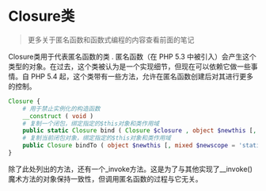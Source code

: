 # Closure类

> 更多关于匿名函数和函数式编程的内容查看前面的笔记

Closure类用于代表匿名函数的类 . 匿名函数（在 PHP 5.3 中被引入）会产生这个类型的对象。在过去，这个类被认为是一个实现细节，但现在可以依赖它做一些事情。自 PHP 5.4 起，这个类带有一些方法，允许在匿名函数创建后对其进行更多的控制。

```php
Closure {
    # 用于禁止实例化的构造函数
    __construct ( void )
    # 复制一个闭包，绑定指定的$this对象和类作用域
    public static Closure bind ( Closure $closure , object $newthis [, mixed $newscope = 'static' ] )
    # 复制当前闭包对象，绑定指定的$this对象和类作用域
    public Closure bindTo ( object $newthis [, mixed $newscope = 'static' ] )
}
```

除了此处列出的方法，还有一个\_invoke方法。这是为了与其他实现了\_\_invoke\(\)魔术方法的对象保持一致性，但调用匿名函数的过程与它无关。


